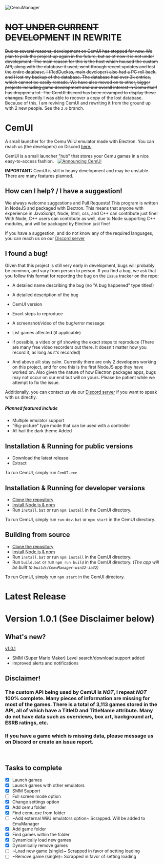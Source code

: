 ![CemuManager](http://i.imgur.com/xoo1hvx.png)

# ~~NOT UNDER CURRENT DEVELOPMENT~~ IN REWRITE
~~Due to several reasons, development on CemUI has stopped for now. We plan to pick the project up again in the future, but as of now it is not under development. The main reason for this is the host which housed the custom API, along with the database it used, went through recent updates and lost the entire database. I (RedDuckss, main developer) also had a PC roll back, and I lost my backup of the database. The database had over 3k entries, which cannot be easily remade. We have also moved on to other, bigger projects including game development and our overall interest in Cemu itself has dropped a lot. The CemUI discord has been revamped to display these changes.~~ Recently I was able to recover a copy of the lost database. Because of this, I am reviving CemUI and rewriting it from the ground up with 2 new people. See the `2.0` branch.


# CemUI
A small launcher for the Cemu WiiU emulator made with Electron.
You can reach us (the developers) on Discord [here.][1]

CemUI is a small launcher "hub" that stores your Cemu games in a nice easy-to-access fashion.
 
[![Announcing CemUI](https://img.youtube.com/vi/ulQVvROdeVo/0.jpg)](https://www.youtube.com/watch?v=ulQVvROdeVo)
 
**IMPORTANT:** CemUI is still in heavy development and may be unstable. There are many features planned.

## How can I help? / I have a suggestion!
We always welcome suggestions and Pull Requests! This program is written in NodeJS and packaged with Electron. This means that anyone with experience in JavaScript, Node, html, css, and C++ can contribute just fine! With Node, C++ users can contribute as well, due to Node supporting C++ modules, and will be packaged by Electron just fine!

If you have a suggestion, and do not know any of the required languages, you can reach us on our [Discord server][1]

## I found a bug!
Given that this project is still very early in development, bugs will probably be common, and vary from person to person. If you find a bug, we ask that you follow this format for reporting the bug on the `Issue` tracker on the repo:
- A detailed name describing the bug (no "A bug happened" type titles!)
- A detailed description of the bug

- CemUI version
- Exact steps to reproduce
- A screenshot/video of the bug/error message
- List games affected (if applicable)
- If possible, a video or gif showing the exact steps to reproduce (There are many free video recorders out there. It doesn't matter how you record it, as long as it's recorded)
- And above all: stay calm. Currently there are only 2 developers working on this project, and for one this is the first NodeJS app they have worked on. Also given the nature of how Electron packages apps, bugs may not occur on our end but will on yours. Please be patient while we attempt to fix the issue.

Additionally, you can contact us via our [Discord server][1] if you want to speak with us directly.

##### Planned featured include
- Multiple emulator support
- "Big-picture" type mode that can be used with a controller
- ~~All hail the dark theme~~ Added
 
## Installation & Running for public versions
- Download the latest release
- Extract

To run CemUI, simply run `CemUI.exe`
 
## Installation & Running for developer versions
* [Clone the repository](https://help.github.com/articles/cloning-a-repository)
* [Install Node.js & npm](https://docs.npmjs.com/getting-started/installing-node)
* Run `install.bat` or run `npm install` in the CemUI directory.

To run CemUI, simply run `run-dev.bat` or `npm start` in the CemUI directory.

## Building from source
* [Clone the repository](https://help.github.com/articles/cloning-a-repository)
* [Install Node.js & npm](https://docs.npmjs.com/getting-started/installing-node)
* Run `install.bat` or run `npm install` in the CemUI directory.
* Run `build.bat` or run `npm run build` in the CemUI directory. _(The app will be built to `builds/CemuManager-win32-ia32`)_


To run CemUI, simply run `npm start` in the CemUI directory.

# Latest Release

# Version 1.0.1 (**See Disclaimer below**)

## What's new?

[v1.0.1](https://github.com/RedDuckss/CemUI/releases/tag/v1.0.1)

- SMM (Super Mario Maker) Level search/download support added
- Improved alerts and notifications

## Disclaimer!
### The custom API being used by CemUI is _NOT_, I repeat _NOT_ 100% complete. Many pieces of information are missing for most of the games. There is a total of 3,113 games stored in the API, all of which have a TitleID and TitleName attribute. Many do not have data such as overviews, box art, background art, ESRB ratings, etc.

### If you have a game which is missing data, please message us on Discord or create an issue report.
 

## Tasks to complete

- [x] Launch games
- [x] Launch games with other emulators
- [x] SMM Support
- [ ] Full screen mode option
- [x] Change settings option
- [x] Add cemu folder
- [x] Find cemu.exe from folder
- [ ] ~Add external WiiU emulators option~  Scrapped. Will be added to EmuManager
- [x] Add game folder
- [x] Find games within the folder
- [x] Dynamically load new games
- [x] Dynamically remove games
- [ ] ~Load new game (single)~ Scrapped in favor of setting loading
- [ ] ~Remove game (single)~ Scrapped in favor of setting loading

[1]: https://discord.gg/WYVnFEQ
